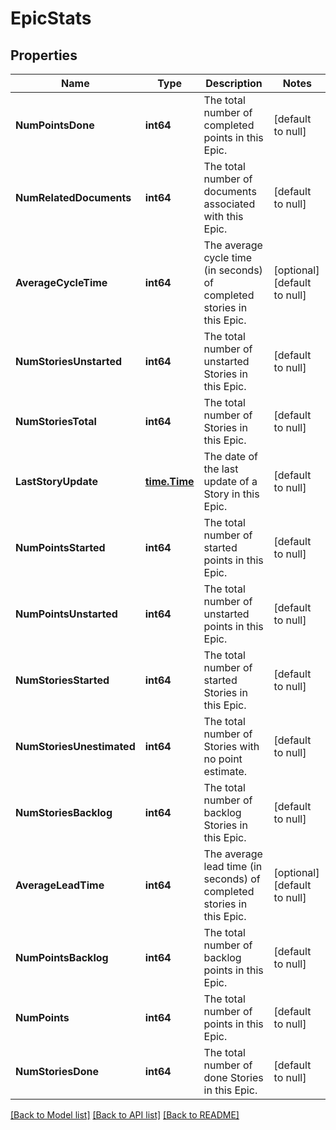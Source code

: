 # EpicStats

## Properties
Name | Type | Description | Notes
------------ | ------------- | ------------- | -------------
**NumPointsDone** | **int64** | The total number of completed points in this Epic. | [default to null]
**NumRelatedDocuments** | **int64** | The total number of documents associated with this Epic. | [default to null]
**AverageCycleTime** | **int64** | The average cycle time (in seconds) of completed stories in this Epic. | [optional] [default to null]
**NumStoriesUnstarted** | **int64** | The total number of unstarted Stories in this Epic. | [default to null]
**NumStoriesTotal** | **int64** | The total number of Stories in this Epic. | [default to null]
**LastStoryUpdate** | [**time.Time**](time.Time.md) | The date of the last update of a Story in this Epic. | [default to null]
**NumPointsStarted** | **int64** | The total number of started points in this Epic. | [default to null]
**NumPointsUnstarted** | **int64** | The total number of unstarted points in this Epic. | [default to null]
**NumStoriesStarted** | **int64** | The total number of started Stories in this Epic. | [default to null]
**NumStoriesUnestimated** | **int64** | The total number of Stories with no point estimate. | [default to null]
**NumStoriesBacklog** | **int64** | The total number of backlog Stories in this Epic. | [default to null]
**AverageLeadTime** | **int64** | The average lead time (in seconds) of completed stories in this Epic. | [optional] [default to null]
**NumPointsBacklog** | **int64** | The total number of backlog points in this Epic. | [default to null]
**NumPoints** | **int64** | The total number of points in this Epic. | [default to null]
**NumStoriesDone** | **int64** | The total number of done Stories in this Epic. | [default to null]

[[Back to Model list]](../README.md#documentation-for-models) [[Back to API list]](../README.md#documentation-for-api-endpoints) [[Back to README]](../README.md)

